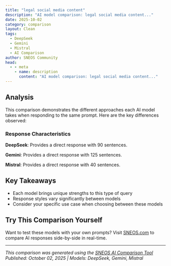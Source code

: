 ```yaml
---
title: "legal social media content"
description: "AI model comparison: legal social media content..."
date: 2025-10-02
category: comparison
layout: Clean
tags:
  - DeepSeek
  - Gemini
  - Mistral
  - AI Comparison
author: SNEOS Community
head:
  - - meta
    - name: description
      content: "AI model comparison: legal social media content..."
---
```


<ChatComparison
  title="legal social media content"
  prompt="legal social media content"
  :responses='{
    "DeepSeek": "Of course. \u0022Legal social media content\u0022 is a broad topic, but it essentially boils down to creating and sharing posts that do not violate laws, platform-specific rules, or ethical standards.\n\nHere is a comprehensive guide to understanding and creating legal social media content, broken down into key areas.\n\n---\n\n### 1. Intellectual Property: The Biggest Legal Pitfall\n\nThis is the most common area where individuals and businesses get into trouble.\n\n**Copyright:**\n*   **What it is:** Protects original works of authorship (photos, videos, text, music, software).\n*   **The Golden Rule:** **Do not use content you did not create or do not have a license to use.**\n*   **Common Violations:**\n    *   Using a popular song in your video without permission.\n    *   Sharing a photo from Google Images or another creator\u0027s feed.\n    *   Reposting a video or meme without attribution or permission.\n*   **How to Stay Legal:**\n    *   **Create Your Own Content:** This is the safest option.\n    *   **Use Licensed Content:** Use stock photo/video/music sites (e.g., Shutterstock, Unsplash, Epidemic Sound) and adhere to their license terms.\n    *   **Understand \u0022Fair Use\u0022:** This is a legal defense, not a right. It allows limited use for purposes like criticism, news reporting, or education. It\u0027s a gray area and not a guarantee of safety. **When in doubt, don\u0027t rely on fair use.**\n    *   **Get Explicit Permission:** Contact the creator and get a written license.\n\n**Trademark:**\n*   **What it is:** Protects brand names, logos, and slogans that identify a source of goods or services.\n*   **Common Violations:**\n    *   Using a company\u0027s logo in your post in a way that suggests endorsement or partnership.\n    *   Creating a fan page that impersonates the official brand.\n    *   Using a branded hashtag to sell your own competing products.\n*   **How to Stay Legal:**\n    *   Use trademarks for **nominative fair use**\u2014to identify, comment on, or criticize the brand itself.\n    *   Always make it clear you are not affiliated with or endorsed by the trademark owner.\n    *   Don\u0027t alter or modify logos.\n\n---\n\n### 2. Defamation and False Statements\n\n*   **What it is:** Publishing a false statement of fact that harms someone\u0027s reputation.\n*   **Libel:** Written defamation (this is what applies to social media posts).\n*   **Common Violations:**\n    *   Writing a false negative review claiming a business engages in illegal activity.\n    *   Falsely accusing someone of a crime or unethical behavior.\n*   **How to Stay Legal:**\n    *   **Stick to the facts.** Ensure you can prove any factual claim you make.\n    *   **Clearly state opinions.** \u0022In my opinion, this product is terrible\u0022 is an opinion. \u0022This company uses illegal materials\u0022 is a factual claim that must be proven.\n    *   Do not publish statements out of malice or with reckless disregard for the truth.\n\n---\n\n### 3. Privacy and Publicity Rights\n\n*   **Right of Publicity:** The right to control the commercial use of one\u0027s name, image, or likeness.\n*   **Common Violations:**\n    *   Using a photo of a celebrity or influencer to promote your product without their consent.\n    *   Posting a photo of a customer or member of the public in your marketing without their permission.\n*   **How to Stay Legal:**\n    *   **Get a model release** for anyone who is clearly identifiable in your commercial content.\n    *   Be cautious with user-generated content (UGC). Reposting a customer\u0027s photo for marketing could require their permission.\n    *   In many places, it is illegal to record a private conversation without consent.\n\n---\n\n### 4. Advertising and Disclosure Laws (FTC Guidelines in the U.S.)\n\nThis is critical for influencers, affiliates, and brands.\n\n*   **The Core Principle: Deception is illegal.** You must clearly disclose any material connection to a brand.\n*   **Material Connections Include:**\n    *   Payment (money, gifts)\n    *   Free products\n    *   Family or employment relationships\n    *   Any relationship that might affect the credibility of the endorsement.\n*   **How to Stay Legal:**\n    *   **Disclose clearly and conspicuously.** Use unambiguous language like:\n        *   **#ad** or **#sponsored** (most common and preferred)\n        *   \u0022Paid partnership with [Brand]\u0022\n        *   \u0022Thanks to [Brand] for the free product.\u0022\n    *   **Place the disclosure where it\u0027s impossible to miss**\u2014not buried in a long caption or hidden behind a \u0022more\u0022 button.\n    *   **Do not use ambiguous tags** like #sp, #collab, or #thanks.\n\n---\n\n### 5. Platform-Specific Terms of Service\n\nEach platform (Meta/Facebook, Instagram, TikTok, X/Twitter, etc.) has its own rules. Violating them can get your content removed or your account suspended.\n\n**Common Prohibited Content Across Platforms:**\n*   Hate speech and harassment\n*   Bullying and intimidation\n*   Nudity or sexual activity\n*   Incitement to violence\n*   Misinformation (especially regarding elections and public health)\n*   Spam and inauthentic behavior\n\n**You must read and comply with the Community Guidelines for each platform you use.**\n\n---\n\n### 6. Industry-Specific Regulations\n\nCertain industries have strict rules that extend to social media.\n\n*   **Healthcare/Pharma:** Must avoid giving medical advice, must include drug side effects, and are heavily regulated (e.g., by the FDA in the U.S.).\n*   **Finance:** Posts about investments may be considered financial advice and are regulated (e.g., by the SEC in the U.S.).\n*   **Alcohol/Tobacco/Gambling:** Often have age-gating requirements and restrictions on how products can be marketed.\n\n---\n\n### Checklist for Posting Legal Social Media Content\n\nBefore you hit \u0022post,\u0022 ask yourself:\n\n1.  **Did I create this content, or do I have a license to use it?** (Copyright)\n2.  **Am I using any logos or brand names in a way that suggests endorsement?** (Trademark)\n3.  **Are all my factual statements true and can I prove them?** (Defamation)\n4.  **Do I have permission to use the image/likeness of everyone in this post?** (Privacy/Publicity)\n5.  **If I was paid or received something for free, is my disclosure (#ad) clear and impossible to miss?** (FTC/Advertising)\n6.  **Does this post comply with the platform\u0027s Community Guidelines?** (Terms of Service)\n7.  **Is this content appropriate for my industry\u0027s regulations?** (Industry-Specific Rules)\n\n**Disclaimer:** This information is for educational purposes only and does not constitute legal advice. For specific legal concerns, always consult with a qualified attorney.",
    "Gemini": "Okay, let\u0027s break down what makes social media content legal.  It\u0027s a broad topic, so I\u0027ll cover key areas and provide examples.  Keep in mind that I am an AI and this is not legal advice. Always consult with a legal professional for specific guidance.\n\n**I. Core Principles of Legal Social Media Content**\n\n*   **Truthfulness and Accuracy:**  Don\u0027t post false or misleading information.  This is crucial in areas like advertising, health claims, and news reporting.\n*   **Respect for Copyright and Intellectual Property:**  You can\u0027t simply use someone else\u0027s work (text, images, videos, music) without permission or a legal basis for doing so.\n*   **Privacy:**  Respect the privacy of others. Don\u0027t share personal information (addresses, phone numbers, sensitive details) without consent.\n*   **Defamation:**  Avoid posting statements that harm someone\u0027s reputation through false and damaging information.\n*   **Compliance with Platform Terms:**  Each social media platform has its own terms of service. You must abide by these rules.\n*   **Transparency and Disclosure:**  Be transparent about your identity and any relationships you have with brands or products you promote. Disclose sponsored content and affiliate links.\n*   **Ethical Considerations:** Even if something isn\u0027t strictly illegal, it might be unethical. Consider the potential impact of your content on others.\n\n**II. Key Legal Areas and Examples**\n\n1.  **Copyright Infringement**\n\n    *   **What it is:** Using copyrighted material without permission from the copyright holder. This includes images, music, videos, text, and other creative works.\n    *   **Examples:**\n        *   Posting a song as background music in your video without obtaining a license.\n        *   Using a photograph you found on Google Images on your business\u0027s social media page without permission from the photographer.\n        *   Copying large portions of text from a website and posting it as your own content.\n    *   **How to avoid it:**\n        *   Create your own original content.\n        *   Obtain licenses or permissions to use copyrighted works.\n        *   Use royalty-free or public domain content.\n        *   Fair use (limited use for commentary, criticism, education, news reporting) is a defense, but it\u0027s complex and fact-dependent.\n        *   Give proper attribution when using someone else\u0027s work with permission.\n\n2.  **Defamation (Libel and Slander)**\n\n    *   **What it is:** Publishing false statements that harm someone\u0027s reputation.  Libel is written defamation; slander is spoken.\n    *   **Elements of Defamation:**\n        *   A false statement of fact (not opinion).\n        *   Publication to a third party (someone other than the person being defamed).\n        *   Identification of the person being defamed.\n        *   Damages to the person\u0027s reputation.\n        *   In some cases, malice (knowledge that the statement was false or reckless disregard for the truth). This is often required for public figures.\n    *   **Examples:**\n        *   Posting a false statement that a local restaurant uses unsanitary practices.\n        *   Accusing someone of a crime they didn\u0027t commit on social media.\n        *   Spreading false rumors about a competitor\u0027s business practices.\n    *   **How to avoid it:**\n        *   Verify the accuracy of your statements before posting.\n        *   Avoid making statements that could damage someone\u0027s reputation.\n        *   Focus on facts and avoid expressing opinions as facts.\n        *   Be careful when commenting on sensitive topics.\n\n3.  **Privacy Violations**\n\n    *   **What it is:** Sharing someone\u0027s personal information without their consent.\n    *   **Examples:**\n        *   Posting someone\u0027s address or phone number online without their permission.\n        *   Sharing private photos or videos of someone without their consent.\n        *   Disclosing someone\u0027s medical information.\n    *   **How to avoid it:**\n        *   Always get consent before sharing someone\u0027s personal information.\n        *   Be mindful of privacy settings on social media platforms.\n        *   Avoid posting sensitive information about others.\n\n4.  **False Advertising and Endorsements**\n\n    *   **What it is:** Making false or misleading claims about products or services.  Also, failing to disclose material connections with brands you are endorsing.\n    *   **Examples:**\n        *   Claiming that a weight loss product guarantees results without scientific evidence.\n        *   Writing a positive review of a product without disclosing that you were paid to do so.\n        *   Using deceptive language to promote a product or service.\n    *   **How to avoid it:**\n        *   Be truthful and accurate in your advertising claims.\n        *   Disclose any material connections with brands you are endorsing (e.g., #ad, #sponsored).\n        *   Comply with FTC guidelines on endorsements and testimonials.\n        *   Have evidence to support your claims.\n\n5.  **Terms of Service Violations**\n\n    *   **What it is:** Violating the rules and guidelines set by the social media platform itself.\n    *   **Examples:**\n        *   Posting hate speech or discriminatory content.\n        *   Engaging in spamming or automated behavior.\n        *   Creating fake accounts.\n        *   Harassing or bullying other users.\n        *   Promoting illegal activities.\n    *   **How to avoid it:**\n        *   Read and understand the terms of service for each platform you use.\n        *   Follow the platform\u0027s community guidelines.\n        *   Report violations of the terms of service.\n\n6.  **Data Privacy Laws (e.g., GDPR, CCPA)**\n\n    *   **What it is:** Laws that regulate the collection, use, and sharing of personal data.\n    *   **Examples:**\n        *   Collecting data from users without their consent.\n        *   Failing to provide users with access to their data.\n        *   Using data for purposes that are not disclosed to users.\n    *   **How to avoid it:**\n        *   Understand the data privacy laws that apply to your business.\n        *   Obtain consent before collecting personal data.\n        *   Provide users with access to their data and the ability to correct or delete it.\n        *   Implement security measures to protect personal data.\n        *   Have a clear and concise privacy policy.\n\n7.  **Contests and Sweepstakes**\n\n    *   **What it is:** Running contests or sweepstakes on social media.\n    *   **Legal Considerations:**\n        *   Official Rules:  Must have clear and comprehensive official rules that outline eligibility, how to enter, prize details, winner selection, and other important terms.\n        *   State Laws: Many states have laws governing contests and sweepstakes.  Some require registration or bonding.\n        *   Platform Rules:  Social media platforms also have rules for running contests and sweepstakes on their sites.\n        *   Disclosures:  Clearly disclose that the contest is not sponsored, endorsed, or administered by the social media platform.\n    *   **How to avoid problems:**\n        *   Consult with a lawyer to ensure your contest or sweepstakes complies with all applicable laws and regulations.\n        *   Clearly outline the official rules and make them easily accessible to participants.\n        *   Comply with the platform\u0027s rules for running contests and sweepstakes.\n\n8.  **Online Harassment and Cyberbullying**\n\n    *   **What it is:** Using electronic communication to harass, threaten, or intimidate someone.\n    *   **Examples:**\n        *   Sending threatening messages to someone online.\n        *   Posting embarrassing or humiliating content about someone.\n        *   Creating fake profiles to harass someone.\n    *   **How to avoid it:**\n        *   Avoid engaging in any behavior that could be considered harassment or bullying.\n        *   Report any instances of online harassment or cyberbullying to the platform and, if necessary, to law enforcement.\n\n**III.  Best Practices for Legal Social Media Content**\n\n*   **Know Your Audience:** Understand the demographics and interests of your audience, and tailor your content accordingly.\n*   **Be Respectful:**  Treat others with respect and avoid engaging in personal attacks or offensive language.\n*   **Be Transparent:**  Be open and honest about your identity and any relationships you have with brands or products you promote.\n*   **Be Responsible:**  Take responsibility for the content you post and be prepared to address any issues that may arise.\n*   **Stay Up-to-Date:**  Social media laws and regulations are constantly evolving, so it\u0027s important to stay informed about the latest developments.\n*   **Consult with Legal Counsel:**  If you have any questions or concerns about the legality of your social media content, consult with an attorney.\n\n**IV. Disclaimer**\n\nThis information is for general educational purposes only and does not constitute legal advice.  You should consult with a qualified attorney for advice regarding your specific legal situation. Laws vary from jurisdiction to jurisdiction and are subject to change.\n\nTo give you more specific advice, I would need to know:\n\n*   **Your Location:**  Laws vary by country and state/province.\n*   **Your Industry:**  Some industries (e.g., healthcare, finance) have stricter regulations.\n*   **Your Specific Content:**  What kind of content are you planning to create? (e.g., marketing, news, personal commentary).\n\nI hope this comprehensive overview is helpful! Let me know if you have any other questions.\n",
    "Mistral": "Creating legal social media content involves ensuring that your posts comply with relevant laws, regulations, and platform guidelines. Here are some key considerations to keep in mind:\n\n### 1. **Copyright and Intellectual Property**\n   - **Original Content:** Ensure that any content you post is original or that you have the rights to use it.\n   - **Attribution:** If you use someone else\u0027s content, make sure to give proper credit and obtain permission if necessary.\n   - **Fair Use:** Understand the principles of fair use, which allow limited use of copyrighted material without permission under certain conditions.\n\n### 2. **Privacy and Data Protection**\n   - **Personal Information:** Avoid sharing personal information about others without their consent.\n   - **GDPR and CCPA:** Be aware of data protection laws like the General Data Protection Regulation (GDPR) in Europe and the California Consumer Privacy Act (CCPA) in the United States.\n   - **Privacy Policies:** Ensure your social media activities comply with your organization\u0027s privacy policies.\n\n### 3. **Defamation and Libel**\n   - **Truthfulness:** Ensure that any statements you make are true and can be verified.\n   - **Opinions:** Clearly distinguish between facts and opinions to avoid defamation claims.\n   - **Respect:** Avoid making false or malicious statements about individuals or organizations.\n\n### 4. **Advertising and Marketing Laws**\n   - **Truth in Advertising:** Ensure that any promotional content is truthful and not misleading.\n   - **Disclosures:** If you are promoting a product or service, disclose any sponsorships or affiliations.\n   - **FTC Guidelines:** Follow the Federal Trade Commission (FTC) guidelines for endorsements and testimonials.\n\n### 5. **Platform Guidelines**\n   - **Community Standards:** Adhere to the community guidelines of the social media platforms you use.\n   - **Terms of Service:** Ensure that your content does not violate the terms of service of the platform.\n\n### 6. **Employment Laws**\n   - **Non-Disclosure Agreements (NDAs):** Be mindful of any NDAs or confidentiality agreements you may have signed.\n   - **Employer Policies:** Follow your employer\u0027s social media policies if you are posting on behalf of your company.\n\n### 7. **Content Moderation**\n   - **Hate Speech:** Avoid posting content that could be considered hate speech or discriminatory.\n   - **Harassment:** Do not engage in or promote harassment or bullying.\n   - **Violence:** Avoid posting content that promotes violence or illegal activities.\n\n### 8. **Accessibility**\n   - **Alt Text:** Use alt text for images to make your content accessible to visually impaired users.\n   - **Captions:** Provide captions for videos to assist hearing-impaired users.\n\n### 9. **International Considerations**\n   - **Local Laws:** Be aware of local laws and regulations if your content is targeted at an international audience.\n   - **Cultural Sensitivity:** Ensure your content is culturally sensitive and respectful of different communities.\n\n### 10. **Ethical Considerations**\n   - **Transparency:** Be transparent about your intentions and affiliations.\n   - **Responsibility:** Take responsibility for the content you post and be prepared to address any issues that arise.\n\n### Best Practices\n- **Review and Approval:** Have a review and approval process for content, especially if it involves sensitive topics.\n- **Training:** Ensure that anyone posting on behalf of your organization is trained in legal and ethical considerations.\n- **Monitoring:** Regularly monitor your social media accounts for any potential legal issues.\n\nBy following these guidelines, you can create engaging and compliant social media content that respects legal boundaries and ethical standards."
  }'
  published-date="02:49"
/>

## Analysis

This comparison demonstrates the different approaches each AI model takes when responding to the same prompt. Here are the key differences observed:

### Response Characteristics

**DeepSeek**: Provides a direct response with 90 sentences. 

**Gemini**: Provides a direct response with 125 sentences. 

**Mistral**: Provides a direct response with 40 sentences. 

## Key Takeaways

- Each model brings unique strengths to this type of query
- Response styles vary significantly between models
- Consider your specific use case when choosing between these models

## Try This Comparison Yourself

Want to test these models with your own prompts? Visit [SNEOS.com](https://sneos.com) to compare AI responses side-by-side in real-time.

---

*This comparison was generated using the [SNEOS AI Comparison Tool](https://sneos.com)*
*Published: October 02, 2025 | Models: DeepSeek, Gemini, Mistral*

